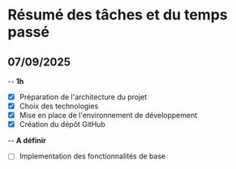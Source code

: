 # Résumé des tâches et du temps passé

## 07/09/2025

-- **1h**
- [X] Préparation de l'architecture du projet
- [X] Choix des technologies
- [X] Mise en place de l'environnement de développement
- [X] Création du dépôt GitHub

-- **A définir**
- [ ] Implementation des fonctionnalités de base